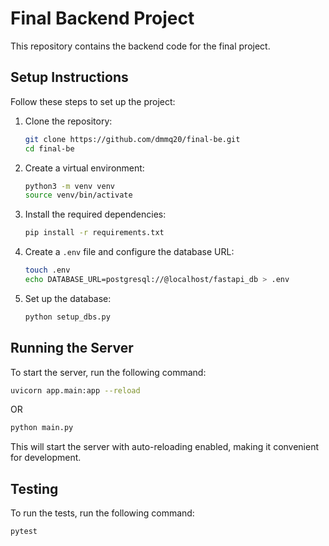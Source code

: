 # Final Backend Project

This repository contains the backend code for the final project.

## Setup Instructions

Follow these steps to set up the project:

1. Clone the repository:

   ```bash
   git clone https://github.com/dmmq20/final-be.git
   cd final-be
   ```

2. Create a virtual environment:

   ```bash
   python3 -m venv venv
   source venv/bin/activate
   ```

3. Install the required dependencies:

   ```bash
   pip install -r requirements.txt
   ```

4. Create a `.env` file and configure the database URL:

   ```bash
   touch .env
   echo DATABASE_URL=postgresql://@localhost/fastapi_db > .env
   ```

5. Set up the database:

   ```bash
   python setup_dbs.py
   ```

## Running the Server

To start the server, run the following command:

```bash
uvicorn app.main:app --reload
```

OR

```bash
python main.py
```

This will start the server with auto-reloading enabled, making it convenient for development.

## Testing

To run the tests, run the following command:

```bash
pytest
```
